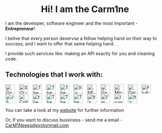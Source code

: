 # <center>Hi! I am the Carm1ne</center>

I am the developer, software engineer and the most important - <b>Entrepreneur</b>!

I belive that every person deservse a fellow helping hand on their way to
success, and I want to offer that same helping hand.

I provide such services like: making an API exactly for you and cleaning code.

## Technologies that I work with:

<img align="left" alt="Go Lang" width="30px" src="https://cdn.jsdelivr.net/gh/devicons/devicon/icons/go/go-original-wordmark.svg" style="padding-right:10px;" />
<img align="left" alt="SQLite" width="30px" src="https://cdn.jsdelivr.net/gh/devicons/devicon/icons/sqlite/sqlite-original.svg" style="padding-right:10px;" />
<img align="left" alt="The Goat of servers" width="30px" src="https://cdn.jsdelivr.net/gh/devicons/devicon/icons/nginx/nginx-original.svg" style="padding-right:10px;" />
<img align="left" alt="The Goat Of programming" width="30px" src="https://cdn.jsdelivr.net/gh/devicons/devicon/icons/c/c-plain.svg" style="padding-right:10px;" />
<img align="left" alt="The Cooler goat of programming" width="30px" src="https://cdn.jsdelivr.net/gh/devicons/devicon/icons/cplusplus/cplusplus-plain.svg" style="padding-right:10px;" />
<img align="left" alt="It's Microsoft..." width="30px" src="https://cdn.jsdelivr.net/gh/devicons/devicon/icons/csharp/csharp-plain.svg" style="padding-right:10px;" />
<img align="left" alt=".NET" width="30px" src="https://cdn.jsdelivr.net/gh/devicons/devicon/icons/dotnetcore/dotnetcore-original.svg" style="padding-right:10px;" />
<img align="left" alt="Ganoo/Linucs" width="30px" src="https://cdn.jsdelivr.net/gh/devicons/devicon/icons/linux/linux-original.svg" style="padding-right:10px;" />
<img align="left" alt="Microsoft/Windows" width="30px" src="https://cdn.jsdelivr.net/gh/devicons/devicon/icons/windows8/windows8-original.svg" style="padding-right:10px;" />
<img align="left" alt="Dart" width="30px" src="https://cdn.jsdelivr.net/gh/devicons/devicon/icons/dart/dart-original.svg" style="padding-right:10px;" />
<img align="left" alt="Flutter" width="30px" src="https://cdn.jsdelivr.net/gh/devicons/devicon/icons/flutter/flutter-original.svg" style="padding-right:10px;" />
<img align="left" alt="JS" width="30px" src="https://cdn.jsdelivr.net/gh/devicons/devicon/icons/javascript/javascript-original.svg" style="padding-right:10px;" />
<img align="left" alt="Coller JS" width="30px" src="https://cdn.jsdelivr.net/gh/devicons/devicon/icons/typescript/typescript-original.svg" style="padding-right:10px;" />
<img align="left" alt="the GOAT of the WEB" width="30px" src="https://cdn.jsdelivr.net/gh/devicons/devicon/icons/html5/html5-original.svg" style="padding-right:10px;" />
<img align="left" alt="The stylelist of the GOAT of the WEB" width="30px" src="https://cdn.jsdelivr.net/gh/devicons/devicon/icons/css3/css3-original.svg" style="padding-right:10px;" />
<img align="left" alt="The Ganoo/ScriptLanguage" width="30px" src="https://cdn.jsdelivr.net/gh/devicons/devicon/icons/bash/bash-original.svg" style="padding-right:10px;" />
<img align="left" alt="The 'I love unnecessary js on my website'" width="30px" src="https://cdn.jsdelivr.net/gh/devicons/devicon/icons/nextjs/nextjs-original-wordmark.svg" style="padding-right:10px;" />
<img align="left" alt="It's Facebook..." width="30px" src="https://cdn.jsdelivr.net/gh/devicons/devicon/icons/react/react-original.svg" style="padding-right:10px;" />
<img align="left" alt="I'm better than you because I use VIM" width="30px" src="https://cdn.jsdelivr.net/gh/devicons/devicon/icons/vim/vim-original.svg" style="padding-right:10px;" />
<img align="left" alt="I can't come up with the funny..." width="30px" src="https://cdn.jsdelivr.net/gh/devicons/devicon/icons/nodejs/nodejs-original.svg" style="padding-right:10px;" />
<img align="left" alt="It's Microsoft again..." width="30px" src="https://cdn.jsdelivr.net/gh/devicons/devicon/icons/git/git-original.svg" style="padding-right:10px;" />


# <br />

You can take a look at my [website](https://thisisthecarm1ne.github.io/) for further information

Or, If you want to discuss bussiness  - send me a email - CarM1Neees@protonmail.com
